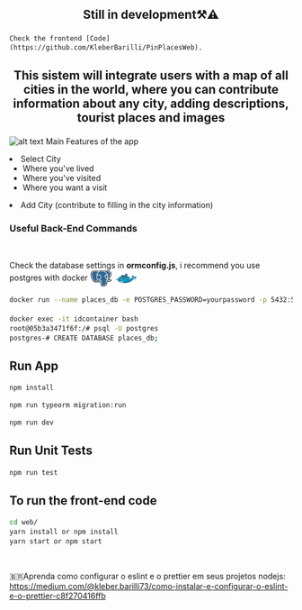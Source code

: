 ## <p align="center">Still in development⚒⚠
	Check the frontend [Code](https://github.com/KleberBarilli/PinPlacesWeb).
## <p align="center">This sistem will integrate users with a map of all cities in the world, where you can contribute information about any city, adding descriptions, tourist places and images
	
	
![alt text](https://api-cities.s3.amazonaws.com/site/home.png)
Main Features of the app
   <li>Select City
       <ul>
           <li> Where you've lived</li>
		   <li> Where you've visited</li>
		   <li> Where you want a visit</li>
       </ul>
   </li>
   <li>Add City (contribute to filling in the city information)</li>
</ul>





### Useful Back-End Commands
<br>

Check the database settings in **ormconfig.js**, i recommend you use postgres with docker <img align="center" height="30" width="40" src="https://github.com/devicons/devicon/blob/master/icons/postgresql/postgresql-original.svg">
<img align="center" height="30" width="40" src="https://github.com/devicons/devicon/blob/master/icons/docker/docker-original.svg">

```bash
docker run --name places_db -e POSTGRES_PASSWORD=yourpassword -p 5432:5432 -d postgres

docker exec -it idcontainer bash
root@05b3a3471f6f:/# psql -U postgres
postgres-# CREATE DATABASE places_db;
```

## Run App
```bash
npm install
```

```bash
npm run typeorm migration:run
```

```bash
npm run dev
```

## Run Unit Tests
```bash
npm run test
```

## To run the front-end code
```bash
cd web/
yarn install or npm install
yarn start or npm start
```
<br>

🇧🇷Aprenda como configurar o eslint e o prettier em seus projetos nodejs: https://medium.com/@kleber.barilli73/como-instalar-e-configurar-o-eslint-e-o-prettier-c8f270416ffb
